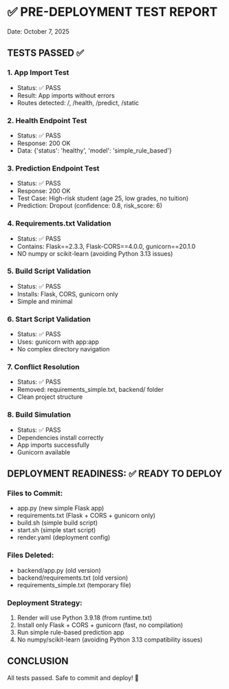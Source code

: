 # ✅ PRE-DEPLOYMENT TEST REPORT
Date: October 7, 2025

## TESTS PASSED ✅

### 1. App Import Test
- Status: ✅ PASS
- Result: App imports without errors
- Routes detected: /, /health, /predict, /static

### 2. Health Endpoint Test  
- Status: ✅ PASS
- Response: 200 OK
- Data: {'status': 'healthy', 'model': 'simple_rule_based'}

### 3. Prediction Endpoint Test
- Status: ✅ PASS
- Response: 200 OK
- Test Case: High-risk student (age 25, low grades, no tuition)
- Prediction: Dropout (confidence: 0.8, risk_score: 6)

### 4. Requirements.txt Validation
- Status: ✅ PASS
- Contains: Flask==2.3.3, Flask-CORS==4.0.0, gunicorn==20.1.0
- NO numpy or scikit-learn (avoiding Python 3.13 issues)

### 5. Build Script Validation
- Status: ✅ PASS
- Installs: Flask, CORS, gunicorn only
- Simple and minimal

### 6. Start Script Validation
- Status: ✅ PASS
- Uses: gunicorn with app:app
- No complex directory navigation

### 7. Conflict Resolution
- Status: ✅ PASS
- Removed: requirements_simple.txt, backend/ folder
- Clean project structure

### 8. Build Simulation
- Status: ✅ PASS
- Dependencies install correctly
- App imports successfully
- Gunicorn available

## DEPLOYMENT READINESS: ✅ READY TO DEPLOY

### Files to Commit:
- app.py (new simple Flask app)
- requirements.txt (Flask + CORS + gunicorn only)
- build.sh (simple build script)
- start.sh (simple start script)
- render.yaml (deployment config)

### Files Deleted:
- backend/app.py (old version)
- backend/requirements.txt (old version)
- requirements_simple.txt (temporary file)

### Deployment Strategy:
1. Render will use Python 3.9.18 (from runtime.txt)
2. Install only Flask + CORS + gunicorn (fast, no compilation)
3. Run simple rule-based prediction app
4. No numpy/scikit-learn (avoiding Python 3.13 compatibility issues)

## CONCLUSION
All tests passed. Safe to commit and deploy! 🚀